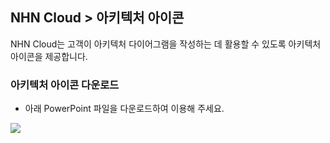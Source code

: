 
## NHN Cloud > 아키텍처 아이콘
NHN Cloud는 고객이 아키텍처 다이어그램을 작성하는 데 활용할 수 있도록 아키텍처 아이콘을 제공합니다.

### 아키텍처 아이콘 다운로드

- 아래 PowerPoint 파일을 다운로드하여 이용해 주세요.

[![](https://static.toastoven.net/prod_architecture_Icon/fileicon_download_ppt.png)](https://static.toastoven.net/prod_architecture_Icon/NHN_Cloud_Architecture_Icons_20220630.pptx)